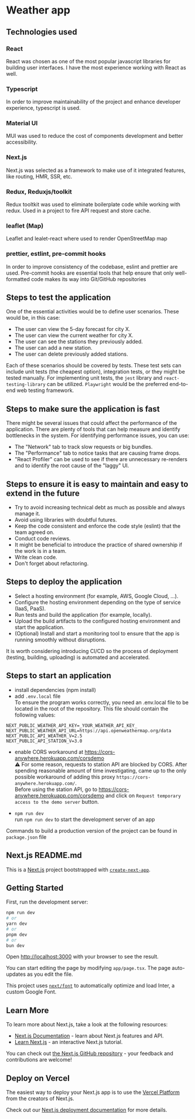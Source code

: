 # Weather app
## Technologies used
### React
React was chosen as one of the most popular javascript libraries for building user interfaces. I have the most experience working with React as well.
### Typescript
In order to improve maintainability of the project and enhance developer experience, typescript is used.
### Material UI
MUI was used to reduce the cost of components development and better accessibility.
### Next.js
Next.js was selected as a framework to make use of it integrated features, like routing, HMR, SSR, etc.
### Redux, Reduxjs/toolkit
Redux tooltkit was used to eliminate boilerplate code while working with redux. Used in a project to fire API request and store cache.
### leaflet (Map)
Leaflet and lealet-react where used to render OpenStreetMap map
### prettier, estlint, pre-commit hooks
In order to improve consistency of the codebase, eslint and prettier are used. Pre-commit hooks are essential tools that help ensure that only well-formatted code makes its way into Git/GitHub repositories
## Steps to test the application
One of the essential activities would be to define user scenarios. These would be, in this case:
- The user can view the 5-day forecast for city X.
- The user can view the current weather for city X.
- The user can see the stations they previously added.
- The user can add a new station.
- The user can delete previously added stations.

Each of these scenarios should be covered by tests. These test sets can include unit tests (the cheapest option), integration tests, or they might be tested manually. For implementing unit tests, the `jest` library and `react-testing-library` can be utilized. `Playwright` would be the preferred end-to-end web testing framework.

## Steps to make sure the application is fast
There might be several issues that could affect the performance of the application. There are plenty of tools that can help measure and identify bottlenecks in the system. For identifying performance issues, you can use:
- The "Network" tab to track slow requests or big bundles.
- The "Performance" tab to notice tasks that are causing frame drops.
- "React Profiler" can be used to see if there are unnecessary re-renders and to identify the root cause of the "laggy" UI.

## Steps to ensure it is easy to maintain and easy to extend in the future
- Try to avoid increasing technical debt as much as possible and always manage it.
- Avoid using libraries with doubtful futures.
- Keep the code consistent and enforce the code style (eslint) that the team agreed on.
- Conduct code reviews.
- It might be beneficial to introduce the practice of shared ownership if the work is in a team.
- Write clean code.
- Don't forget about refactoring.

## Steps to deploy the application
- Select a hosting environment (for example, AWS, Google Cloud, ...).
- Configure the hosting environment depending on the type of service (IaaS, PaaS).
- Run tests and build the application (for example, locally).
- Upload the build artifacts to the configured hosting environment and start the application.
- (Optional) Install and start a monitoring tool to ensure that the app is running smoothly without disruptions.

It is worth considering introducing CI/CD so the process of deployment (testing, building, uploading) is automated and accelerated.

## Steps to start an application
- install dependencies (npm install)
- add `.env.local` file   
To ensure the program works correctly, you need an .env.local file to be located in the root of the repository. This file should contain the following values:
```text
NEXT_PUBLIC_WEATHER_API_KEY=_YOUR_WEATHER_API_KEY_
NEXT_PUBLIC_WEATHER_API_URL=https://api.openweathermap.org/data
NEXT_PUBLIC_API_WEATHER_V=2.5
NEXT_PUBLIC_API_STATION_V=3.0
```
- enable CORS workaround at https://cors-anywhere.herokuapp.com/corsdemo  
⚠️
For some reason, requests to station API are blocked by CORS️.
After spending reasonable amount of time investigating,
came up to the only possible workaround of adding this proxy `https://cors-anywhere.herokuapp.com/`.  
Before using the station API, go to https://cors-anywhere.herokuapp.com/corsdemo and click on `Request temporary access to the demo server` button.

- `npm run dev`  
run `npm run dev` to start the development server of an app

Commands to build a production version of the project can be found in `package.json` file

## Next.js README.md  
This is a [Next.js](https://nextjs.org/) project bootstrapped with [`create-next-app`](https://github.com/vercel/next.js/tree/canary/packages/create-next-app).


## Getting Started

First, run the development server:

```bash
npm run dev
# or
yarn dev
# or
pnpm dev
# or
bun dev
```

Open [http://localhost:3000](http://localhost:3000) with your browser to see the result.

You can start editing the page by modifying `app/page.tsx`. The page auto-updates as you edit the file.

This project uses [`next/font`](https://nextjs.org/docs/basic-features/font-optimization) to automatically optimize and load Inter, a custom Google Font.

## Learn More

To learn more about Next.js, take a look at the following resources:

- [Next.js Documentation](https://nextjs.org/docs) - learn about Next.js features and API.
- [Learn Next.js](https://nextjs.org/learn) - an interactive Next.js tutorial.

You can check out [the Next.js GitHub repository](https://github.com/vercel/next.js/) - your feedback and contributions are welcome!

## Deploy on Vercel

The easiest way to deploy your Next.js app is to use the [Vercel Platform](https://vercel.com/new?utm_medium=default-template&filter=next.js&utm_source=create-next-app&utm_campaign=create-next-app-readme) from the creators of Next.js.

Check out our [Next.js deployment documentation](https://nextjs.org/docs/deployment) for more details.
